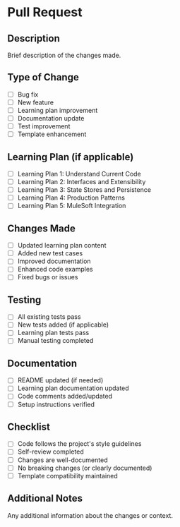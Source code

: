 # Pull Request

## Description
Brief description of the changes made.

## Type of Change
- [ ] Bug fix
- [ ] New feature
- [ ] Learning plan improvement
- [ ] Documentation update
- [ ] Test improvement
- [ ] Template enhancement

## Learning Plan (if applicable)
- [ ] Learning Plan 1: Understand Current Code
- [ ] Learning Plan 2: Interfaces and Extensibility
- [ ] Learning Plan 3: State Stores and Persistence
- [ ] Learning Plan 4: Production Patterns
- [ ] Learning Plan 5: MuleSoft Integration

## Changes Made
- [ ] Updated learning plan content
- [ ] Added new test cases
- [ ] Improved documentation
- [ ] Enhanced code examples
- [ ] Fixed bugs or issues

## Testing
- [ ] All existing tests pass
- [ ] New tests added (if applicable)
- [ ] Learning plan tests pass
- [ ] Manual testing completed

## Documentation
- [ ] README updated (if needed)
- [ ] Learning plan documentation updated
- [ ] Code comments added/updated
- [ ] Setup instructions verified

## Checklist
- [ ] Code follows the project's style guidelines
- [ ] Self-review completed
- [ ] Changes are well-documented
- [ ] No breaking changes (or clearly documented)
- [ ] Template compatibility maintained

## Additional Notes
Any additional information about the changes or context.
